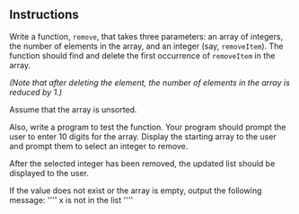 ## Instructions ##
Write a function, `remove`, that takes three parameters: an array of integers, the number of elements in the array, and an integer (say, `removeItem`). The function should find and delete the first occurrence of `removeItem` in the array. 

*(Note that after deleting the element, the number of elements in the array is reduced by 1.)* 

Assume that the array is unsorted. 

Also, write a program to test the function. Your program should prompt the user to enter 10 digits for the array. Display the starting array to the user and prompt them to select an integer to remove.

After the selected integer has been removed, the updated list should be displayed to the user.  

If the value does not exist or the array is empty, output the following message:
''''
x is not in the list 
''''

